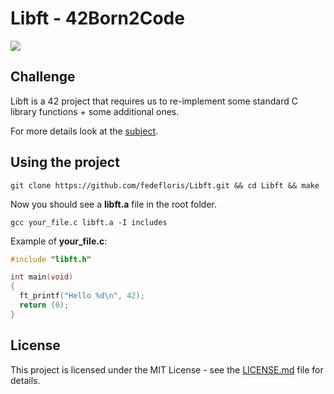 # Libft - 42Born2Code
![](https://img.shields.io/github/license/fedefloris/Libft.svg)

## Challenge
Libft is a 42 project that requires us to re-implement some standard C library functions + some additional ones.

For more details look at the [subject](subject.pdf).

## Using the project
```console
git clone https://github.com/fedefloris/Libft.git && cd Libft && make
```
Now you should see a **libft.a** file in the root folder.
```console
gcc your_file.c libft.a -I includes
```
Example of **your_file.c**:
```c
#include "libft.h"

int main(void)
{
  ft_printf("Hello %d\n", 42);
  return (0);
}
```

## License
This project is licensed under the MIT License - see the [LICENSE.md](LICENSE) file for details.
